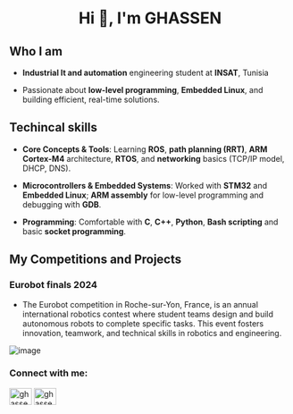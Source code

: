 <h1 align="center">Hi 👋, I'm GHASSEN</h1>

## Who I am 

- **Industrial It and automation** engineering student at **INSAT**, Tunisia

- Passionate about **low-level programming**, **Embedded Linux**, and building efficient, real-time solutions.
 
## Techincal skills 

- **Core Concepts & Tools**: Learning **ROS**, **path planning (RRT)**, **ARM Cortex-M4** architecture, **RTOS**, and **networking** basics (TCP/IP model, DHCP, DNS).

- **Microcontrollers & Embedded Systems**: Worked with **STM32** and **Embedded Linux**; **ARM assembly** for low-level programming and debugging with **GDB**.

- **Programming**: Comfortable with **C**, **C++**, **Python**, **Bash scripting** and basic **socket programming**.

## My Competitions and Projects

### Eurobot finals 2024

- The Eurobot competition in Roche-sur-Yon, France, is an annual international robotics contest where student teams design and build autonomous robots to complete specific tasks. This event fosters innovation, teamwork, and technical skills in robotics and engineering.

![image](https://github.com/GhassenHafsiaINSAT/GhassenHafsiaINSAT/assets/110825502/43f34d11-d3db-4d42-9628-4e1af9512cec)



<h3 align="left">Connect with me:</h3>
<p align="left">
<a href="https://linkedin.com/in/ghassen-hafsia-673b22219" target="blank"><img align="center" src="https://raw.githubusercontent.com/rahuldkjain/github-profile-readme-generator/master/src/images/icons/Social/linked-in-alt.svg" alt="ghassen-hafsia-673b22219" height="30" width="40" /></a>
<a href="https://www.leetcode.com/ghassen_hafsia" target="blank"><img align="center" src="https://raw.githubusercontent.com/rahuldkjain/github-profile-readme-generator/master/src/images/icons/Social/leet-code.svg" alt="ghassen_hafsia" height="30" width="40" /></a>
</p>


